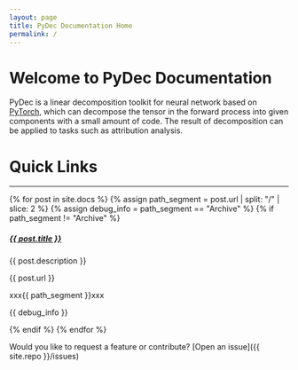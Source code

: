 ```yaml
---
layout: page
title: PyDec Documentation Home
permalink: /
---
```


# Welcome to PyDec Documentation

PyDec is a linear decomposition toolkit for neural network based on [PyTorch](https://pytorch.org/), which can decompose the tensor in the forward process into given components with a small amount of code. The result of decomposition can be applied to tasks such as attribution analysis.

# Quick Links

<div class="section-index">
    <hr class="panel-line">
    {% for post in site.docs  %}
    {% assign path_segment = post.url | split: "/" | slice: 2 %}
    {% assign debug_info = path_segment == "Archive" %}
    {% if path_segment != "Archive" %}
    <div class="entry">
    <h5><a href="{{ post.url | prepend: site.baseurl }}">{{ post.title }}</a></h5>
    <p>{{ post.description }}</p>
    <p>{{ post.url }}</p>
    <p>xxx{{ path_segment }}xxx</p>
    <p>{{ debug_info }}</p>
    </div>
    {% endif %}
    {% endfor %}
</div>


Would you like to request a feature or contribute?
[Open an issue]({{ site.repo }}/issues)
